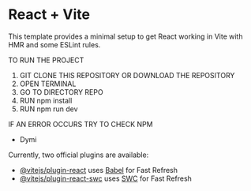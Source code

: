 # React + Vite

This template provides a minimal setup to get React working in Vite with HMR and some ESLint rules.

TO RUN THE PROJECT 

1. GIT CLONE THIS REPOSITORY OR DOWNLOAD THE REPOSITORY
2. OPEN TERMINAL
3. GO TO DIRECTORY REPO
4. RUN npm install
5. RUN npm run dev

IF AN ERROR OCCURS TRY TO CHECK NPM
- Dymi


Currently, two official plugins are available:

- [@vitejs/plugin-react](https://github.com/vitejs/vite-plugin-react/blob/main/packages/plugin-react/README.md) uses [Babel](https://babeljs.io/) for Fast Refresh
- [@vitejs/plugin-react-swc](https://github.com/vitejs/vite-plugin-react-swc) uses [SWC](https://swc.rs/) for Fast Refresh
